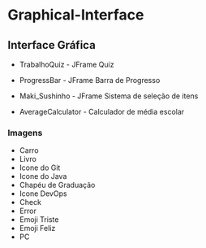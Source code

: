 # Graphical-Interface

## Interface Gráfica

- TrabalhoQuiz - JFrame Quiz

- ProgressBar - JFrame Barra de Progresso

- Maki_Sushinho - JFrame Sistema de seleção de itens

- AverageCalculator - Calculador de média escolar

### Imagens

- Carro
- Livro
- Icone do Git
- Icone do Java
- Chapéu de Graduação
- Icone DevOps
- Check
- Error
- Emoji Triste
- Emoji Feliz
- PC

